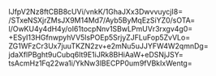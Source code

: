 lJfpV2Nz8ftCBB8cUVi/vnkK/1GhaJXx3DwvvuycjI8=
/STxeNSXjrZMsJX9M14Md7/Ayb5ByMqEzSiYZ0/sOTA=
l/OwKU4y4dH4y/oI61tocpNnv1SBwLPmUVr3rxgv4g0=
+ESyI13HGfnwpyhVV5lsPOEp5SrjyZJFLuFop5ZvVLo=
ZG1WFzCr3Ux7juuTKZN2zv+e2mNu5uJJYFW4W2qmnDg=
jdaXflPBght9uCubq6lt9E1iJRk8BHiAaW+eDSNjJSY=
tsAcmHz1Fq22wa1i/YkNw3lBECPP0um9fVBkIxWentg=
